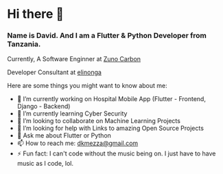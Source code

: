 # Hi there 👋

### Name is David. And I am a Flutter & Python Developer from Tanzania.

Currently, A Software Enginner at [Zuno Carbon](https://zunocarbon.com/)

Developer Consultant at [elinonga](http://elinonga.com/)

Here are some things you might want to know about me:

- 🔭 I’m currently working on Hospital Mobile App (Flutter - Frontend, Django - Backend)
- 🌱 I’m currently learning Cyber Security
- 👯 I’m looking to collaborate on Machine Learning Projects
- 🤔 I’m looking for help with Links to amazing Open Source Projects
- 💬 Ask me about Flutter or Python
- 📫 How to reach me: dkmezza@gmail.com
- ⚡ Fun fact: I can't code without the music being on. I just have to have music as I code, lol.
